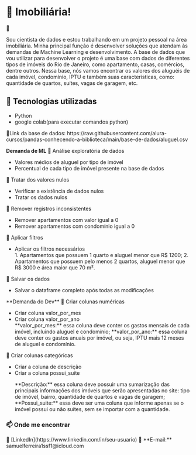 <h1>📌 Imobiliária! </h1>
🔹 <p>Sou cientista de dados e estou trabalhando em um projeto pessoal na área imobiliária. Minha principal função é desenvolver soluções que atendam às demandas de Machine Learning e desenvolvimento.
A base de dados que vou utilizar para desenvolver o projeto é uma base com dados de diferentes tipos de imóveis do Rio de Janeiro, como apartamento, casas, comércios, dentre outros.
Nessa base, nós vamos encontrar os valores dos aluguéis de cada imóvel, condomínio, IPTU e também suas características, como: quantidade de quartos, suítes, vagas de garagem, etc.<p/>

<h2>🚀 Tecnologias utilizadas</h2>
<ul>
  <li>Python</li>
  <li>google colab(para executar comandos python)</li>
</ul>
🔗Link da base de dados: https://raw.githubusercontent.com/alura-cursos/pandas-conhecendo-a-biblioteca/main/base-de-dados/aluguel.csv
  
**Demanda de ML**
🔹 Análise exploratória de dados
   <ul>
    <li>Valores médios de aluguel por tipo de imóvel</li>
    <li>Percentual de cada tipo de imóvel presente na base de dados</li>
  </ul>
🔹 Tratar dos valores nulos
  <ul>
    <li>Verificar a existência de dados nulos</li>
    <li>Tratar os dados nulos</li>
  </ul>
🔹 Remover registros inconsistentes
  <ul>
    <li>Remover apartamentos com valor igual a 0</li>
    <li>Remover apartamentos com condomínio igual a 0</li>
  </ul>
🔹 Aplicar filtros
  <ul>
    <li>Aplicar os filtros necessários</li>
    1. Apartamentos que possuem 1 quarto e aluguel menor que R$ 1200;
    2. Apartamentos que possuem pelo menos 2 quartos, aluguel menor que R$ 3000 e área maior que 70 m².
  </ul>
🔹 Salvar os dados
  <ul>
    <li>Salvar o dataframe completo após todas as modificações</li>
  </ul>
**Demanda do Dev**
🔹 Criar colunas numéricas
  <ul>
    <li>Criar coluna valor_por_mes</li>
    <li>Criar coluna valor_por_ano</li>
    **valor_por_mes:** essa coluna deve conter os gastos mensais de cada imóvel, incluindo aluguel e condomínio;
    **valor_por_ano:** essa coluna deve conter os gastos anuais por imóvel, ou seja, IPTU mais 12 meses de aluguel e condomínio.
  </ul>
🔹 Criar colunas categóricas
  <ul>
    <li>Criar a coluna de descrição</li>
    <li>Criar a coluna possui_suite</li>
    <p>**Descrição:** essa coluna deve possuir uma sumarização das principais informações dos imóveis que serão apresentadas no site: tipo de imóvel, bairro, quantidade de quartos e         vagas de garagem;
    **Possui_suite:** essa deve ser uma coluna que informe apenas se o imóvel possui ou não suítes, sem se importar com a quantidade.</p>
  </ul>
 
  <h3> 📫 Onde me encontrar </h3>
  🔗 [LinkedIn](https://www.linkedin.com/in/seu-usuario) 
  📧 **E-mail:** samuelferreira1ssf1@icloud.com 

